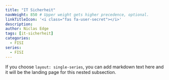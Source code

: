 ```yaml
---
title: "IT Sicherheit"
navWeight: 850 # Upper weight gets higher precedence, optional.
linkTitleIcon: '<i class="fas fa-user-secret"></i>'
description:
author: Niclas Edge
tags: [it-sicherheit]
categories:
  - FISI
series:
  - FISI
---
```


If you choose `layout: single-series`, you can add markdown text here and it will be the landing page for this nested subsection.
